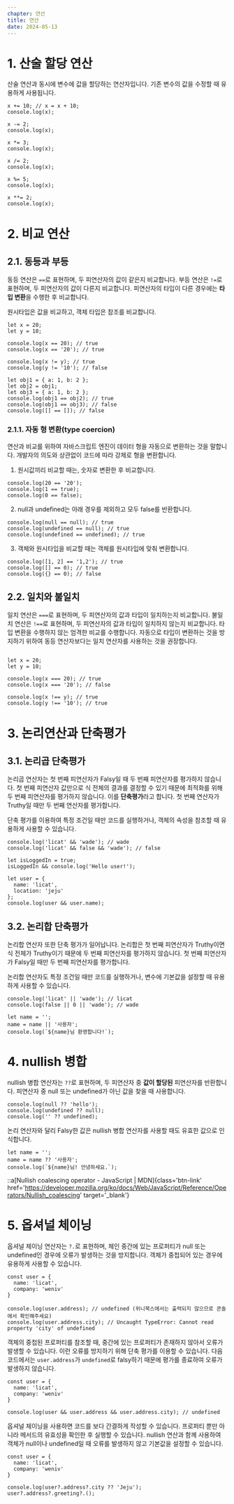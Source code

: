 ```yaml
---
chapter: 연산
title: 연산
date: 2024-05-13
---
```


# 1. 산술 할당 연산

산술 연산과 동시에 변수에 값을 할당하는 연산자입니다. 기존 변수의 값을 수정할 때 유용하게 사용됩니다.

```javascript-exec
x += 10; // x = x + 10;
console.log(x);

x -= 2;
console.log(x);

x *= 3;
console.log(x);

x /= 2;
console.log(x);

x %= 5;
console.log(x);

x **= 2;
console.log(x);
```

# 2. 비교 연산

## 2.1. 동등과 부등

동등 연산은 `==`로 표현하며, 두 피연산자의 값이 같은지 비교합니다. 부등 연산은 `!=`로 표현하며, 두 피연산자의 값이 다른지 비교합니다. 피연산자의 타입이 다른 경우에는 **타입 변환**을 수행한 후 비교합니다.

원시타입은 값을 비교하고, 객체 타입은 참조를 비교합니다.

```javascript-exec
let x = 20;
let y = 10;

console.log(x == 20); // true
console.log(x == '20'); // true

console.log(x != y); // true
console.log(y != '10'); // false

let obj1 = { a: 1, b: 2 };
let obj2 = obj1;
let obj3 = { a: 1, b: 2 };
console.log(obj1 == obj2); // true
console.log(obj1 == obj3); // false
console.log([] == []); // false
```

### 2.1.1. 자동 형 변환(type coercion)

연산과 비교를 위하여 자바스크립트 엔진이 데이터 형을 자동으로 변환하는 것을 말합니다. 개발자의 의도와 상관없이 코드에 따라 강제로 형을 변환합니다.

1. 원시값끼리 비교할 때는, 숫자로 변환한 후 비교합니다.

```javascript-exec
console.log(20 == '20');
console.log(1 == true);
console.log(0 == false);
```

2. null과 undefined는 아래 경우를 제외하고 모두 false를 반환합니다.

```javascript-exec
console.log(null == null); // true
console.log(undefined == null); // true
console.log(undefined == undefined); // true
```

3. 객체와 원시타입을 비교할 때는 객체를 원시타입에 맞춰 변환합니다.

```javascript-exec
console.log([1, 2] == '1,2'); // true
console.log([] == 0); // true
console.log({} == 0); // false
```

## 2.2. 일치와 불일치

일치 연산은 `===`로 표현하며, 두 피연산자의 값과 타입이 일치하는지 비교합니다. 불일치 연산은 `!==`로 표현하며, 두 피연산자의 값과 타입이 일치하지 않는지 비교합니다. 타입 변환을 수행하지 않는 엄격한 비교를 수행합니다. 자동으로 타입이 변환하는 것을 방지하기 위하여 동등 연산자보다는 일치 연산자를 사용하는 것을 권장합니다.

```javascript-exec

let x = 20;
let y = 10;

console.log(x === 20); // true
console.log(x === '20'); // false

console.log(x !== y); // true
console.log(y !== '10'); // true
```

# 3. 논리연산과 단축평가

## 3.1. 논리곱 단축평가

논리곱 연산자는 첫 번째 피연산자가 Falsy일 때 두 번째 피연산자를 평가하지 않습니다. 첫 번째 피연산자 값만으로 식 전체의 결과를 결정할 수 있기 때문에 최적화를 위해 두 번째 피연산자를 평가하지 않습니다. 이를 **단축평가**라고 합니다. 첫 번째 연산자가 Truthy일 때만 두 번째 연산자를 평가합니다.

단축 평가를 이용하여 특정 조건일 때만 코드를 실행하거나, 객체의 속성을 참조할 때 유용하게 사용할 수 있습니다.

```javascript-exec
console.log('licat' && 'wade'); // wade
console.log('licat' && false && 'wade'); // false

let isLoggedIn = true;
isLoggedIn && console.log('Hello user!');

let user = {
  name: 'licat',
  location: 'jeju'
};
console.log(user && user.name);
```

## 3.2. 논리합 단축평가

논리합 연산자 또한 단축 평가가 일어납니다. 논리합은 첫 번째 피연산자가 Truthy이면 식 전체가 Truthy이기 때문에 두 번째 피연산자를 평가하지 않습니다. 첫 번째 피연산자가 Falsy일 때만 두 번째 피연산자를 평가합니다.

논리합 연산자도 특정 조건일 때만 코드를 실행하거나, 변수에 기본값을 설정할 때 유용하게 사용할 수 있습니다.

```javascript-exec
console.log('licat' || 'wade'); // licat
console.log(false || 0 || 'wade'); // wade

let name = '';
name = name || '사용자';
console.log(`${name}님 환영합니다!`);
```

# 4. nullish 병합

nullish 병합 연산자는 `??`로 표현하며, 두 피연산자 중 **값이 할당된** 피연산자를 반환합니다. 피연산자 중 null 또는 undefined가 아닌 값을 찾을 때 사용합니다.

```javascript-exec
console.log(null ?? 'hello');
console.log(undefined ?? null);
console.log('' ?? undefined);
```

논리 연산자와 달리 Falsy한 값은 nullish 병합 연산자를 사용할 때도 유효한 값으로 인식합니다.

```javascript-exec
let name = '';
name = name ?? '사용자';
console.log(`${name}님! 안녕하세요.`);
```

::a[Nullish coalescing operator - JavaScript | MDN]{class='btn-link' href='https://developer.mozilla.org/ko/docs/Web/JavaScript/Reference/Operators/Nullish_coalescing' target='\_blank'}

# 5. 옵셔널 체이닝

옵셔널 체이닝 연산자는 `?.`로 표현하며, 체인 중간에 있는 프로퍼티가 null 또는 undefined인 경우에 오류가 발생하는 것을 방지합니다. 객체가 중첩되어 있는 경우에 유용하게 사용할 수 있습니다.

```javascript-exec
const user = {
  name: 'licat',
  company: 'weniv'
}

console.log(user.address); // undefined (위니북스에서는 출력되지 않으므로 콘솔에서 확인해주세요)
console.log(user.address.city); // Uncaught TypeError: Cannot read property 'city' of undefined
```

객체의 중첩된 프로퍼티를 참조할 때, 중간에 있는 프로퍼티가 존재하지 않아서 오류가 발생할 수 있습니다. 이런 오류를 방지하기 위해 단축 평가를 이용할 수 있습니다. 다음 코드에서는 `user.address`가 `undefined`로 falsy하기 때문에 평가를 종료하여 오류가 발생하지 않습니다.

```javascript-exec
const user = {
  name: 'licat',
  company: 'weniv'
}

console.log(user && user.address && user.address.city); // undefined
```

옵셔널 체이닝을 사용하면 코드를 보다 간결하게 작성할 수 있습니다. 프로퍼티 뿐만 아니라 메서드의 유효성을 확인한 후 실행할 수 있습니다. nullish 연산과 함께 사용하여 객체가 null이나 undefined일 때 오류를 발생하지 않고 기본값을 설정할 수 있습니다.

```javascript-exec
const user = {
  name: 'licat',
  company: 'weniv'
}

console.log(user?.address?.city ?? 'Jeju');
user?.address?.greeting?.();
```
